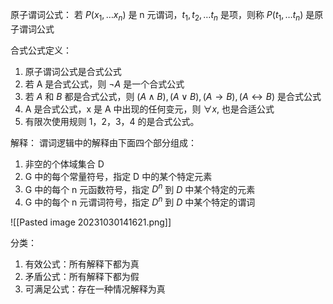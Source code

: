 原子谓词公式：
若 $P(x_{1},\dots x_{n})$ 是 n 元谓词，$t_{1},t_{2},\dots t_{n}$ 是项，则称 $P(t_{1},\dots t_{n})$ 是原子谓词公式


合式公式定义：
1. 原子谓词公式是合式公式
2. 若 A 是合式公式，则 $\neg A$ 是一个合式公式
3. 若 $A$ 和 $B$ 都是合式公式，则 $(A\land B),(A\lor B),(A\to B),(A\leftrightarrow B)$ 是合式公式
4. A 是合式公式，x 是 A 中出现的任何变元，则 $\forall x,$ 也是合适公式
5. 有限次使用规则 1，2，3，4 的是合式公式。


解释：
谓词逻辑中的解释由下面四个部分组成：
1. 非空的个体域集合 D
2. G 中的每个常量符号，指定 D 中的某个特定元素
3. G 中的每个 n 元函数符号，指定 $D^n$ 到 $D$ 中某个特定的元素
4. G 中的每个 n 元谓词符号，指定 $D^n$ 到 $D$ 中某个特定的谓词

![[Pasted image 20231030141621.png]]

分类：
1. 有效公式：所有解释下都为真
2. 矛盾公式：所有解释下都为假
3. 可满足公式：存在一种情况解释为真
